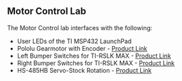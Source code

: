 ## Motor Control Lab
The Motor Control lab interfaces with the following:

* User LEDs of the TI MSP432 LaunchPad
* Pololu Gearmotor with Encoder - [Product Link](https://www.pololu.com/product/3675)
* Left Bumper Switches for TI-RSLK MAX - [Product Link](https://www.pololu.com/product/3673)
* Right Bumper Switches for TI-RSLK MAX - [Product Link](https://www.pololu.com/product/3674)
* HS-485HB Servo-Stock Rotation - [Product Link](https://www.servocity.com/hs-485hb-servo/)
